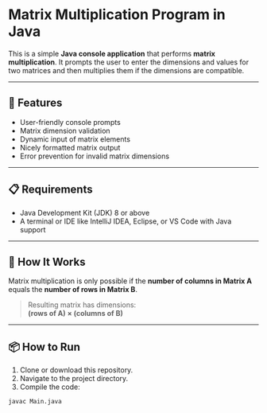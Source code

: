 # Matrix Multiplication Program in Java

This is a simple **Java console application** that performs **matrix multiplication**. It prompts the user to enter the dimensions and values for two matrices and then multiplies them if the dimensions are compatible.

---

## 🚀 Features

- User-friendly console prompts
- Matrix dimension validation
- Dynamic input of matrix elements
- Nicely formatted matrix output
- Error prevention for invalid matrix dimensions

---

## 📋 Requirements

- Java Development Kit (JDK) 8 or above
- A terminal or IDE like IntelliJ IDEA, Eclipse, or VS Code with Java support

---

## 🧠 How It Works

Matrix multiplication is only possible if the **number of columns in Matrix A** equals the **number of rows in Matrix B**.

> Resulting matrix has dimensions:  
> **(rows of A) × (columns of B)**

---

## 📦 How to Run

1. Clone or download this repository.
2. Navigate to the project directory.
3. Compile the code:

```bash
javac Main.java
